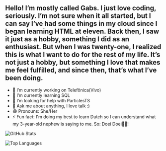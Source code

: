 ## Hello! I’m mostly called Gabs. I just love coding, seriously. I’m not sure when it all started, but I can say I’ve had some things in my cloud since I began learning HTML at eleven. Back then, I saw it just as a hobby, something I did as an enthusiast. But when I was twenty-one, I realized this is what I want to do for the rest of my life. It’s not just a hobby, but something I love that makes me feel fulfilled, and since then, that’s what I’ve been doing.    
- 🔭 I’m currently working on Telefônica(Vivo)
- 🌱 I’m currently learning SQL
- 🤔 I’m looking for help with ParticlesTS
- 💬 Ask me about anything, I love talk :) 
- 😄 Pronouns: She/Her
- ⚡ Fun fact: I'm doing my best to learn Dutch so I can understand what my 3-year-old nephew is saying to me. So: Doei Doei👋🏻!

![GitHub Stats](https://github-readme-stats.vercel.app/api?username=fernandagabrielli&show_icons=true&count_private=true&hide=prs&hide_title=true&theme=radical)

![Top Languages](https://github-readme-stats.vercel.app/api/top-langs/?username=fernandagabrielli&layout=compact&theme=radical)

<!--
**FernandaGabrielli/fernandagabrielli** is a ✨ _special_ ✨ repository because its `README.md` (this file) appears on your GitHub profile.

Here are some ideas to get you started:

- 🔭 I’m currently working on ...
- 🌱 I’m currently learning ...
- 👯 I’m looking to collaborate on ...
- 🤔 I’m looking for help with ...
- 💬 Ask me about ...
- 📫 How to reach me: ...
- 😄 Pronouns: ...
- ⚡ Fun fact: ...
-->
